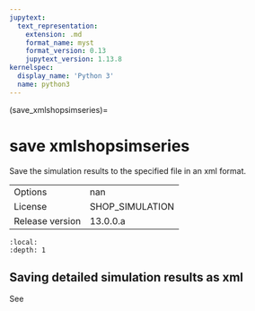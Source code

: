 ```yaml
---
jupytext:
  text_representation:
    extension: .md
    format_name: myst
    format_version: 0.13
    jupytext_version: 1.13.8
kernelspec:
  display_name: 'Python 3'
  name: python3
---
```


(save_xmlshopsimseries)=
# save xmlshopsimseries
Save the simulation results to the specified file in an xml format.

|   |   |
|---|---|
|Options|nan|
|License|SHOP_SIMULATION|
|Release version|13.0.0.a|

```{contents}
:local:
:depth: 1
```

## Saving detailed simulation results as xml
See [](save_shopsimseries)



